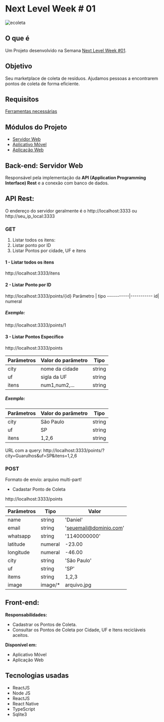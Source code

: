# Next Level Week # 01
![ecoleta](https://raw.githubusercontent.com/DanielOliveiraSouza/nlw/master/aulas/mobile/src/assets/logo.png)

O que é
---
Um Projeto desenvolvido na Semana [Next Level Week #01](https://nextlevelweek.com).


Objetivo
---
Seu marketplace de coleta de resíduos.
Ajudamos pessoas a encontrarem pontos de coleta de forma eficiente.


Requisitos
---
[Ferramentas necessárias](https://react-native.rocketseat.dev/)


Módulos do Projeto 
---

+	[Servidor Web](https://github.com/DanielOliveiraSouza/nlw/tree/master/aulas/server)
+	[Aplicativo Móvel](https://github.com/DanielOliveiraSouza/nlw/tree/master/aulas/mobile)
+	[Aplicação Web](https://github.com/DanielOliveiraSouza/nlw/tree/master/aulas/web)

Back-end: Servidor Web
---
Responsável pela implementação da **API (Application Programming Interface) Rest** e a conexão com banco de dados.

API Rest:
---
O endereço do servidor geralmente é o http://localhost:3333 ou http://seu_ip_local:3333

### GET
1. 	Listar todos os itens:
2.	Listar ponto por ID
3.	Listar Pontos por cidade, UF e itens

#### 1 - Listar todos os itens
http://localhost:3333/itens


#### 2 - Listar Ponto por ID
http://localhost:3333/points/{id}
Parâmetro | tipo
-----------|-----------
id| numeral

##### Exemplo:
http://localhost:3333/points/1

#### 3 - Listar Pontos Específico
http://localhost:3333/points

Parâmetros | Valor do parâmetro | Tipo
-----------|-----------|-----------
city  | nome da cidade | string
uf    | sigla da UF | string
itens|  num1,num2,... | string

##### Exemplo:

Parâmetros | Valor do parâmetro | Tipo
-----------| -----------|-----------
city  | São Paulo | string
uf    | SP | string
itens|  1,2,6 | string

URL com a query: http://localhost:3333/points/?city=Guarulhos&uf=SP&itens=1,2,6

### POST
Formato de envio: arquivo multi-part!
+	Cadastar Ponto de Coleta

http://localhost:3333/points

Parâmetros | Tipo| Valor
-----------|-----------|-----------
name  		| string  | 'Daniel'
email 		| string  | 'seuemail@dominio.com'
whatsapp	| string  | '1140000000'
latitude	| numeral | -23.00
longitude	| numeral | -46.00
city		| string  | 'São Paulo'
uf 			| string  | 'SP'
items		| string  | 1,2,3
image		| image/*   | arquivo.jpg




Front-end:
---
**Responsabilidades:**
+	Cadastrar os Pontos de Coleta.
+	Consultar os Pontos de Coleta por Cidade, UF e Itens recicláveis aceitos.

**Disponível em:**
+	Aplicativo Móvel
+	Aplicação Web

Tecnologias usadas
---
+	ReactJS
+	Node JS
+	ReactJS
+	React Native
+	TypeScript
+	Sqlite3
